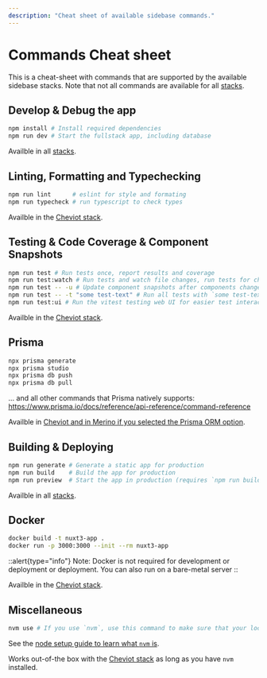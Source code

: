 ```yaml
---
description: "Cheat sheet of available sidebase commands."
---
```

# Commands Cheat sheet

This is a cheat-sheet with commands that are supported by the available sidebase stacks. Note that not all commands are available for all [stacks](/sidebase/welcome/stacks).

## Develop & Debug the app

```sh
npm install # Install required dependencies
npm run dev # Start the fullstack app, including database
```

Availble in all [stacks](/sidebase/welcome/stacks).

## Linting, Formatting and Typechecking

```sh
npm run lint      # eslint for style and formating
npm run typecheck # run typescript to check types
```

Availble in the [Cheviot stack](/sidebase/welcome/stacks).

## Testing & Code Coverage & Component Snapshots

```sh
npm run test # Run tests once, report results and coverage
npm run test:watch # Run tests and watch file changes, run tests for changed files
npm run test -- -u # Update component snapshots after components changed
npm run test -- -t "some test-text" # Run all tests with `some test-text` in their `test(...)` description
npm run test:ui # Run the vitest testing web UI for easier test interaction
```

Availble in the [Cheviot stack](/sidebase/welcome/stacks).

## Prisma

```sh
npx prisma generate
npx prisma studio
npx prisma db push
npx prisma db pull
```

... and all other commands that Prisma natively supports: https://www.prisma.io/docs/reference/api-reference/command-reference

Availble in [Cheviot and in Merino if you selected the Prisma ORM option](/sidebase/welcome/stacks).


## Building & Deploying

```sh
npm run generate # Generate a static app for production
npm run build    # Build the app for production
npm run preview  # Start the app in production (requires `npm run build` beforehand)
```

Availble in all [stacks](/sidebase/welcome/stacks).

## Docker

```sh
docker build -t nuxt3-app .
docker run -p 3000:3000 --init --rm nuxt3-app
```
::alert{type="info"}
Note: Docker is not required for development or deployment or deployment. You can also run on a bare-metal server
::

Availble in the [Cheviot stack](/sidebase/welcome/stacks).

## Miscellaneous

```sh
nvm use # If you use `nvm`, use this command to make sure that your local environment uses the correct, required node version
```

See the [node setup guide to learn what `nvm` is](/sidebase/ressources/coding-setup).

Works out-of-the box with the [Cheviot stack](/sidebase/welcome/stacks) as long as you have `nvm` installed.
